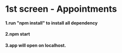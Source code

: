 # 1st screen - Appointments

#### 1.run "npm install" to install all dependency

#### 2.npm start
#### 3.app will open on localhost.
